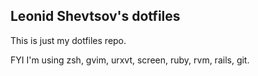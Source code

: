 ## Leonid Shevtsov's dotfiles

This is just my dotfiles repo.

FYI I'm using zsh, gvim, urxvt, screen, ruby, rvm, rails, git.
